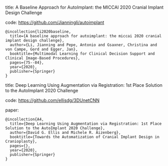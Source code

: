 

title: A Baseline Approach for AutoImplant: the MICCAI 2020 Cranial Implant Design Challenge

code: https://github.com/Jianningli/autoimplant

```
@incollection{li2020baseline,
  title={A baseline approach for autoimplant: the miccai 2020 cranial implant design challenge},
  author={Li, Jianning and Pepe, Antonio and Gsaxner, Christina and von Campe, Gord and Egger, Jan},
  booktitle={Multimodal Learning for Clinical Decision Support and Clinical Image-Based Procedures},
  pages={75--84},
  year={2020},
  publisher={Springer}
}
```
title: Deep Learning Using Augmentation via Registration: 1st Place Solution to the AutoImplant 2020 Challenge

code: https://github.com/ellisdg/3DUnetCNN

paper: 

```
@incollection{A4,
  title={Deep Learning Using Augmentation via Registration: 1st Place Solution to the AutoImplant 2020 Challenge},
  author={David G. Ellis and Michele R. Aizenberg},
  booktitle={Towards the Automatization of Cranial Implant Design in Cranioplasty},
  pages={},
  year={2020},
  publisher={Springer}
}
```
